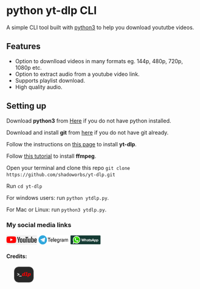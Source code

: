 # python yt-dlp CLI
A simple CLI tool built with [python3](https://python.org/download) to help you download yoututbe videos.

## Features
* Option to downlload videos in many formats eg. 144p, 480p, 720p, 1080p etc.
* Option to extract audio from a youtube video link.
* Supports playlist download.
* High quality audio.

## Setting up
Download **python3** from [Here](https://python.org/download) if you do not have python installed.

Download and install **git** from [here](https://git-scm.com/book/en/v2/Getting-Started-Installing-Git) if you do not have git already.

Follow the instructions on [this page](https://github.com/yt-dlp/yt-dlp/wiki/Installation#using-the-release-binary) to install **yt-dlp**.

Follow [this tutorial](https://www.geeksforgeeks.org/how-to-install-ffmpeg-on-windows/) to install **ffmpeg**.

Open your terminal and clone this repo ```git clone https://github.com/shadoworbs/yt-dlp.git```

Run `cd yt-dlp`

For windows users: run `python ytdlp.py`.

For Mac or Linux: run `python3 ytdlp.py`.


### My social media links
<!-- Youtube handle -->
<a href='https://www.youtube.com/channel/UCtVgLGT-EfVYmem6XZFCwYw' target='_blank'>
    <img src='resources/images/yticon.png' style='width: 80px; height: 25px;'  alt='youtube-icon'></a>
<!-- Telegram handle -->
<a href='https://shadoworbs.t.me' target='_blank'>
    <img src='resources/images/tlogo.png' style='width: 80px; height: 25px;'  alt='telegram-icon'></a>
<!-- Whatsapp handle -->
<a href='https://wa.me/+233547348131' target='_blank'>
    <img src='resources/images/walogo.png' style='width: 80px; height: 25px;' alt='whatsapp-icon'></a>

#### Credits:

<a href='https://github.com/yt-dlp/yt-dlp' target='_blank'>
<img src='resources/images/icon.png' alt='yt-dlp icon' style='width: 50px; height: 40px; border: 0.5px solid grey; border-radius: 12px; margin: 0px 0px 0px 20px;'></a>

